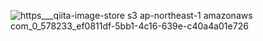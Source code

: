 ![https___qiita-image-store s3 ap-northeast-1 amazonaws com_0_578233_ef0811df-5bb1-4c16-639e-c40a4a01e726](https://user-images.githubusercontent.com/53788311/82306053-8544b380-99f9-11ea-93a7-420c1890b54d.jpeg)
